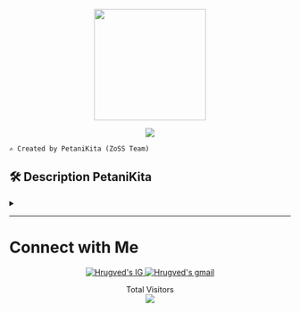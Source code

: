 <p align="center">
<img src="https://github.com/whyisn/PetaniKita/assets/116614424/abfd1e63-5396-4a7c-8c0b-6583b65e130b" width="200" height="200">
</p>

<p align="center">
  <a href="https://github.com/DenverCoder1/readme-typing-svg"><img src="https://readme-typing-svg.herokuapp.com?font=Architects+Daughter&color=00CC00&size=30&center=true&vCenter=true&width=600&height=65&lines=Haii,++Welcome++to++the++;PetaniKita;Introducing,++we+are;++ZoSS++Team😉;Thanks++for++Visiting;"></a>
</p>
 
```
✍️ Created by PetaniKita (ZoSS Team)
```

<h2>🛠&nbsp;Description&nbsp;PetaniKita</h2><details><summary></summary>
<div align="justify">
&nbsp;&nbsp;&nbsp;The innovative application "PetaniKita" embraces the needs of farmers and the general public in improving the efficiency of managing agricultural activities. The app's soil mapping feature provides deep insights into the potential of the land, determining whether it is suitable for planting. The meticulous scheduling feature reminds users of the right time to apply pesticides, fertilize, water, and even the harvest schedule. The AI chatbot (Rani), can help users explore specific information about agriculture. And the app's article feature highlights success stories from farmers, improving the "perception" of the farming profession and hopefully inspiring young farmers to get more involved. 
</div>
  
<div align="justify">
  <br> team name : ZoSS <br>
  members :  Az Zahra Lishani Salsabila,  Delvira Khulkhairat,  Yazid Aqil Assalam,  Wahyu Isnan  <br>
  from : Universitas Negeri Padang <br>
</div>


<br>
<img src="https://github.com/whyisn/PetaniKita/assets/151505354/5d140a7d-50aa-49cf-b00e-72c1f1d8a935" width="200" height="400">
&nbsp;&nbsp;
<img src="https://github.com/whyisn/PetaniKita/assets/151505354/ce9f6b05-d6d6-4927-a752-a3a1ed737e11" width="200" height="400">
&nbsp;&nbsp;
<img src="https://github.com/whyisn/PetaniKita/assets/151505354/a695b48a-229e-4a2d-abb1-8a604c0d2c13" width="200" height="400">
<br> 
<br>
<img src="https://github.com/whyisn/PetaniKita/assets/151505354/ba514a31-d5b0-4ef5-8da5-b90bf093b0aa" width="200" height="400">
&nbsp;&nbsp;
<img src="https://github.com/whyisn/PetaniKita/assets/151505354/fa7513b0-6979-4d54-b6ba-86b4af1ec636" width="200" height="400">


</details>

---
<h1><b>Connect with Me</b></h1>
<p align="center">
<a href="https://www.instagram.com/petanikita.ofc/">
  <img border="0" alt="Hrugved's IG" src="https://img.icons8.com/doodle/38/000000/instagram--v1.png"/>
</a>
<a href="mailto:petanikitaid12@gmail.com">
  <img border="0" alt="Hrugved's gmail" src="https://img.icons8.com/doodle/38/000000/gmail--v1.png"/>
</a>
</p>

<p align="center"> 
  <div align="center">Total Visitors</div>
  <div align="center">
    <img src="https://profile-counter.glitch.me/PetaniKita/count.svg"/>
  </div> 
</p>
